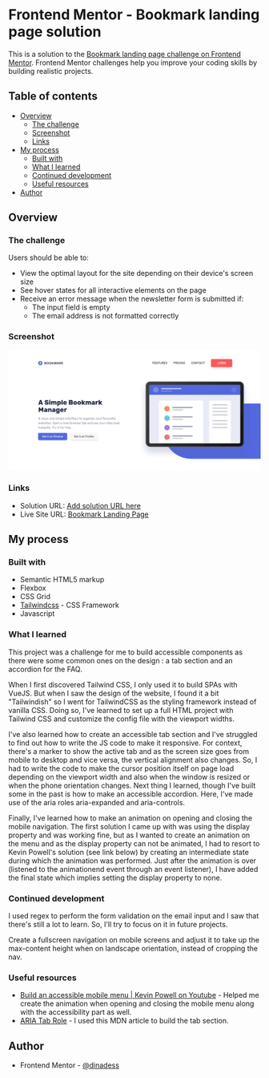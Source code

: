 # Frontend Mentor - Bookmark landing page solution

This is a solution to the [Bookmark landing page challenge on Frontend Mentor](https://www.frontendmentor.io/challenges/bookmark-landing-page-5d0b588a9edda32581d29158). Frontend Mentor challenges help you improve your coding skills by building realistic projects.

## Table of contents

- [Overview](#overview)
  - [The challenge](#the-challenge)
  - [Screenshot](#screenshot)
  - [Links](#links)
- [My process](#my-process)
  - [Built with](#built-with)
  - [What I learned](#what-i-learned)
  - [Continued development](#continued-development)
  - [Useful resources](#useful-resources)
- [Author](#author)

## Overview

### The challenge

Users should be able to:

- View the optimal layout for the site depending on their device's screen size
- See hover states for all interactive elements on the page
- Receive an error message when the newsletter form is submitted if:
  - The input field is empty
  - The email address is not formatted correctly

### Screenshot

![](./screenshot.png)

### Links

- Solution URL: [Add solution URL here](https://your-solution-url.com)
- Live Site URL: [Bookmark Landing Page](https://dinadess.github.io/bookmark-landing-page/)

## My process

### Built with

- Semantic HTML5 markup
- Flexbox
- CSS Grid
- [Tailwindcss](https://tailwindcss.com/) - CSS Framework
- Javascript

### What I learned

This project was a challenge for me to build accessible components as there were some common ones on the design : a tab section and an accordion for the FAQ.

When I first discovered Tailwind CSS, I only used it to build SPAs with VueJS. But when I saw the design of the website, I found it a bit "Tailwindish" so I went for TailwindCSS as the styling framework instead of vanilla CSS. Doing so, I've learned to set up a full HTML project with Tailwind CSS and customize the config file with the viewport widths.

I've also learned how to create an accessible tab section and I've struggled to find out how to write the JS code to make it responsive. For context, there's a marker to show the active tab and as the screen size goes from mobile to desktop and vice versa, the vertical alignment also changes. So, I had to write the code to make the cursor position itself on page load depending on the viewport width and also when the window is resized or when the phone orientation changes.
Next thing I learned, though I've built some in the past is how to make an accessible accordion. Here, I've made use of the aria roles aria-expanded and aria-controls.

Finally, I've learned how to make an animation on opening and closing the mobile navigation. The first solution I came up with was using the display property and was working fine, but as I wanted to create an animation on the menu and as the display property can not be animated, I had to resort to Kevin Powell's solution (see link below) by creating an intermediate state during which the animation was performed. Just after the animation is over (listened to the animationend event through an event listener), I have added the final state which implies setting the display property to none.

### Continued development

I used regex to perform the form validation on the email input and I saw that there's still a lot to learn. So, I'll try to focus on it in future projects.

Create a fullscreen navigation on mobile screens and adjust it to take up the max-content height when on landscape orientation, instead of cropping the nav.

### Useful resources

- [Build an accessible mobile menu | Kevin Powell on Youtube](https://www.youtube.com/watch?v=YAqRQoN8ykI) - Helped me create the animation when opening and closing the mobile menu along with the accessibility part as well.
- [ARIA Tab Role](https://developer.mozilla.org/en-US/docs/Web/Accessibility/ARIA/Roles/tab_role) - I used this MDN article to build the tab section.

## Author

- Frontend Mentor - [@dinadess](https://www.frontendmentor.io/profile/dinadess)
